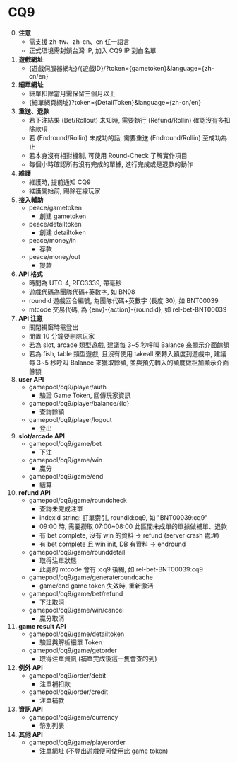 CQ9
=========================
0. **注意**
	- 需支援 zh-tw、zh-cn、en 任一語言
	- 正式環境需封鎖台灣 IP, 加入 CQ9 IP 到白名單
0. **遊戲網址**
	- {遊戲伺服器網址}/{遊戲ID}/?token={gametoken}&language={zh-cn/en}
0. **細單網址**
	- 細單扣除當月需保留三個月以上
	- {細單網頁網址}?token={DetailToken}&language={zh-cn/en}
0. **重送、退款**
	- 若下注結果 (Bet/Rollout) 未知時, 需要執行 (Refund/Rollin) 確認沒有多扣除款項
	- 若 (Endround/Rollin) 未成功的話, 需要重送 (Endround/Rollin) 至成功為止
	- 若本身沒有相對機制, 可使用 Round-Check 了解實作項目
	- 每個小時確認所有沒有完成的單據, 進行完成或是退款的動作
0. **維護**
	- 維護時, 提前通知 CQ9
	- 維護開始前, 踢除在線玩家
0. **接入輔助**
	- peace/gametoken
		- 創建 gametoken
	- peace/detailtoken
		- 創建 detailtoken
	- peace/money/in
		- 存款
	- peace/money/out
		- 提款
0. **API 格式**
	- 時間為 UTC-4, RFC3339, 帶毫秒
	- 遊戲代碼為團隊代碼+英數字, 如 BN08
	- roundid 遊戲回合編號, 為團隊代碼+英數字 (長度 30), 如 BNT00039
	- mtcode 交易代碼, 為 {env}-{action}-{roundid}, 如 rel-bet-BNT00039
0. **API 注意**
	- 關閉視窗時需登出
	- 閒置 10 分鐘要剔除玩家
	- 若為 slot, arcade 類型遊戲, 建議每 3~5 秒呼叫 Balance 來顯示介面餘額
	- 若為 fish, table 類型遊戲, 且沒有使用 takeall 來轉入額度到遊戲中, 建議每 3~5 秒呼叫 Balance 來獲取餘額, 並與預先轉入的額度做相加顯示介面餘額
0. **user API**
	- gamepool/cq9/player/auth
		- 驗證 Game Token, 回傳玩家資訊
	- gamepool/cq9/player/balance/{id}
		- 查詢餘額
	- gamepool/cq9/player/logout
		- 登出
0. **slot/arcade API**
	- gamepool/cq9/game/bet
		- 下注
	- gamepool/cq9/game/win
		- 贏分
	- gamepool/cq9/game/end
		- 結算
0. **refund API**
	- gamepool/cq9/game/roundcheck
		- 查詢未完成注單
		- indexid string: 訂單索引, roundid:cq9, 如 "BNT00039:cq9"
		- 09:00 時, 需要撈取 07:00~08:00 此區間未成單的單據做補單、退款
		- 有 bet complete, 沒有 win 的資料 -> refund (server crash 處理)
		- 有 bet complete 且 win init, DB 有資料 -> endround
	- gamepool/cq9/game/rounddetail
		- 取得注單狀態
		- 此處的 mtcode 會有 :cq9 後綴, 如 rel-bet-BNT00039:cq9
	- gamepool/cq9/game/generateroundcache
		- game/end game token 失效時, 重新激活
	- gamepool/cq9/game/bet/refund
		- 下注取消
	- gamepool/cq9/game/win/cancel
		- 贏分取消
0. **game result API**
	- gamepool/cq9/game/detailtoken
		- 驗證與解析細單 Token
	- gamepool/cq9/game/getorder
		- 取得注單資訊 (補單完成後這一隻會查的到)
0. **例外 API**
	- gamepool/cq9/order/debit
		- 注單補扣款
	- gamepool/cq9/order/credit
		- 注單補款
0. **資訊 API**
	- gamepool/cq9/game/currency
		- 幣別列表
0. **其他 API**
	- gamepool/cq9/game/playerorder
		- 注單網址 (不登出遊戲便可使用此 game token)